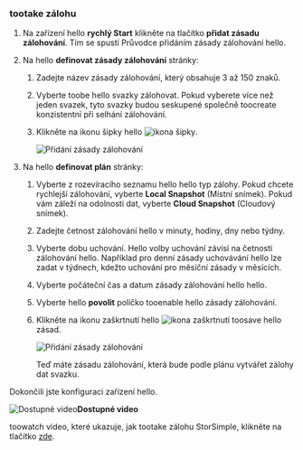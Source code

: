 <!--author=alkohli last changed: 9/17/15-->

### <a name="tootake-a-backup"></a>tootake zálohu
1. Na zařízení hello **rychlý Start** klikněte na tlačítko **přidat zásadu zálohování**. Tím se spustí Průvodce přidáním zásady zálohování hello. 
2. Na hello **definovat zásady zálohování** stránky:
   
   1. Zadejte název zásady zálohování, který obsahuje 3 až 150 znaků.
   2. Vyberte toobe hello svazky zálohovat. Pokud vyberete více než jeden svazek, tyto svazky budou seskupené společně toocreate konzistentní při selhání zálohování.
   3. Klikněte na ikonu šipky hello ![ikona šipky](./media/storsimple-take-backup/HCS_ArrowIcon-include.png). 
      
      ![Přidání zásady zálohování](./media/storsimple-take-backup/HCS_AddBackupPolicyWizard1M-include.png)
3. Na hello **definovat plán** stránky:
   
   1. Vyberte z rozevíracího seznamu hello hello typ zálohy. Pokud chcete rychlejší zálohování, vyberte **Local Snapshot** (Místní snímek). Pokud vám záleží na odolnosti dat, vyberte **Cloud Snapshot** (Cloudový snímek).
   2. Zadejte četnost zálohování hello v minuty, hodiny, dny nebo týdny.
   3. Vyberte dobu uchování. Hello volby uchování závisí na četnosti zálohování hello. Například pro denní zásady uchovávání hello lze zadat v týdnech, kdežto uchování pro měsíční zásady v měsících.
   4. Vyberte počáteční čas a datum zásady zálohování hello hello.
   5. Vyberte hello **povolit** políčko tooenable hello zásady zálohování. 
   6. Klikněte na ikonu zaškrtnutí hello ![ikona zaškrtnutí](./media/storsimple-take-backup/HCS_CheckIcon-include.png) toosave hello zásad.
      
      ![Přidání zásady zálohování](./media/storsimple-take-backup/HCS_AddBackupPolicyWizard2M-include.png)
      
      Teď máte zásadu zálohování, která bude podle plánu vytvářet zálohy dat svazku.

Dokončili jste konfiguraci zařízení hello. 

![Dostupné video](./media/storsimple-take-backup/Video_icon.png)**Dostupné video**

toowatch video, které ukazuje, jak tootake zálohu StorSimple, klikněte na tlačítko [zde](https://azure.microsoft.com/documentation/videos/take-a-storsimple-backup/).

